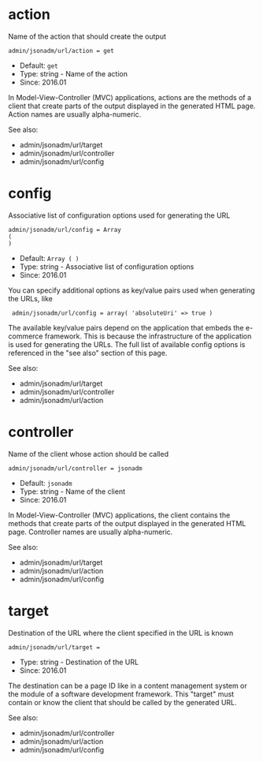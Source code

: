 
# action

Name of the action that should create the output

```
admin/jsonadm/url/action = get
```

* Default: `get`
* Type: string - Name of the action
* Since: 2016.01

In Model-View-Controller (MVC) applications, actions are the methods of a
client that create parts of the output displayed in the generated HTML page.
Action names are usually alpha-numeric.

See also:

* admin/jsonadm/url/target
* admin/jsonadm/url/controller
* admin/jsonadm/url/config

# config

Associative list of configuration options used for generating the URL

```
admin/jsonadm/url/config = Array
(
)
```

* Default: `Array
(
)
`
* Type: string - Associative list of configuration options
* Since: 2016.01

You can specify additional options as key/value pairs used when generating
the URLs, like

```
 admin/jsonadm/url/config = array( 'absoluteUri' => true )
```

The available key/value pairs depend on the application that embeds the e-commerce
framework. This is because the infrastructure of the application is used for
generating the URLs. The full list of available config options is referenced
in the "see also" section of this page.

See also:

* admin/jsonadm/url/target
* admin/jsonadm/url/controller
* admin/jsonadm/url/action

# controller

Name of the client whose action should be called

```
admin/jsonadm/url/controller = jsonadm
```

* Default: `jsonadm`
* Type: string - Name of the client
* Since: 2016.01

In Model-View-Controller (MVC) applications, the client contains the methods
that create parts of the output displayed in the generated HTML page. Controller
names are usually alpha-numeric.

See also:

* admin/jsonadm/url/target
* admin/jsonadm/url/action
* admin/jsonadm/url/config

# target

Destination of the URL where the client specified in the URL is known

```
admin/jsonadm/url/target = 
```

* Type: string - Destination of the URL
* Since: 2016.01

The destination can be a page ID like in a content management system or the
module of a software development framework. This "target" must contain or know
the client that should be called by the generated URL.

See also:

* admin/jsonadm/url/controller
* admin/jsonadm/url/action
* admin/jsonadm/url/config